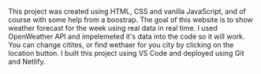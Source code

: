 This project was created using HTML, CSS and vanilla JavaScript, and of course with some help from a boostrap. The goal of this website is to show weather forecast for the week using real data in real time. I used OpenWeather API and impelemeted it's data into the code so it will work. You can change citites, or find wethaer for you city by clicking on the location button.
I built this project using VS Code and deployed using Git and Netlify.
